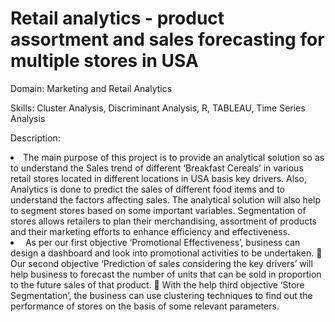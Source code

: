 # Retail analytics - product assortment and sales forecasting for multiple stores in USA
<p>Domain: Marketing and Retail Analytics</p>
<p>Skills: Cluster Analysis, Discriminant Analysis, R, TABLEAU, Time Series Analysis</p>
<p>Description: <li>The main purpose of this project is to provide an analytical solution so as to understand the Sales trend of different ‘Breakfast Cereals’ in various retail stores located in different locations in USA basis key drivers. Also, Analytics is done to predict the sales of different food items and to understand the factors affecting sales. The analytical solution will also help to segment stores based on some important variables. Segmentation of stores allows retailers to plan their merchandising, assortment of products and their marketing efforts to enhance efficiency and effectiveness.</li>
<li> As per our first objective ‘Promotional Effectiveness’, business can design a dashboard and look into promotional activities to be undertaken.  Our second objective ‘Prediction of sales considering the key drivers’ will help business to forecast the number of units that can be sold in proportion to the future sales of that product.  With the help third objective ‘Store Segmentation’, the business can use clustering techniques to find out the performance of stores on the basis of some relevant parameters.
</li></p>
